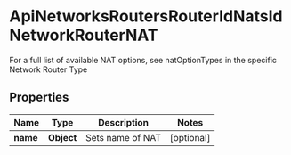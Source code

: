 

# ApiNetworksRoutersRouterIdNatsIdNetworkRouterNAT

For a full list of available NAT options, see natOptionTypes in the specific Network Router Type
## Properties

Name | Type | Description | Notes
------------ | ------------- | ------------- | -------------
**name** | **Object** | Sets name of NAT |  [optional]



